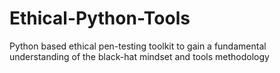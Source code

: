 # Ethical-Python-Tools
Python based ethical pen-testing toolkit to gain a fundamental understanding of the black-hat mindset and tools methodology
